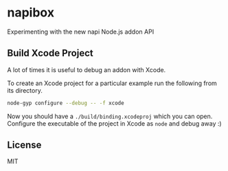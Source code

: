 # napibox

Experimenting with the new napi Node.js addon API

## Build Xcode Project

A lot of times it is useful to debug an addon with Xcode.

To create an Xcode project for a particular example run the following from its directory.

```sh
node-gyp configure --debug -- -f xcode
```

Now you should have a `./build/binding.xcodeproj` which you can open. Configure the executable of the project in Xcode
as `node` and debug away :)

## License

MIT
